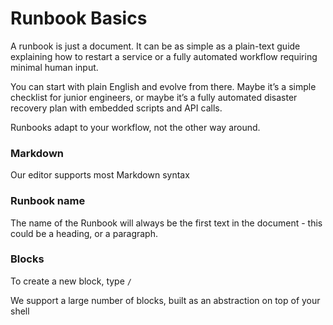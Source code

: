 # Runbook Basics

A runbook is just a document. It can be as simple as a plain-text guide explaining how to restart a service or a fully automated workflow requiring minimal human input.

You can start with plain English and evolve from there. Maybe it’s a simple checklist for junior engineers, or maybe it’s a fully automated disaster recovery plan with embedded scripts and API calls.&#x20;

Runbooks adapt to your workflow, not the other way around.

### Markdown

Our editor supports most Markdown syntax

### Runbook name

The name of the Runbook will always be the first text in the document - this could be a heading, or a paragraph.

### Blocks

To create a new block, type `/`

We support a large number of blocks, built as an abstraction on top of your shell
